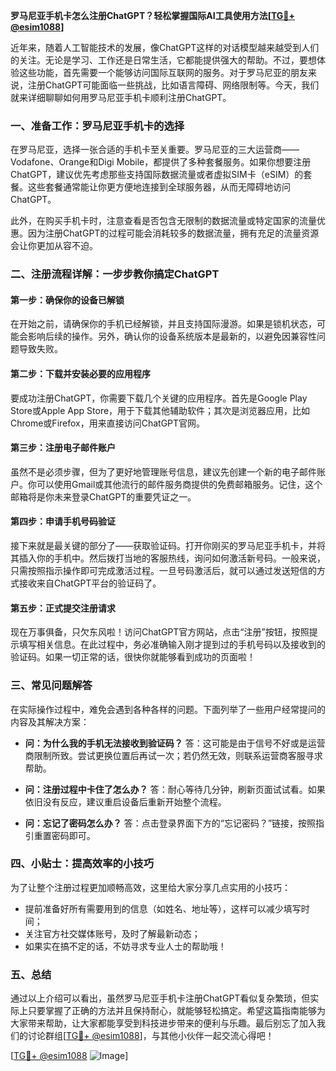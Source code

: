 **罗马尼亚手机卡怎么注册ChatGPT？轻松掌握国际AI工具使用方法[[TG💪+ @esim1088](https://t.me/s/esim1088)]**

近年来，随着人工智能技术的发展，像ChatGPT这样的对话模型越来越受到人们的关注。无论是学习、工作还是日常生活，它都能提供强大的帮助。不过，要想体验这些功能，首先需要一个能够访问国际互联网的服务。对于罗马尼亚的朋友来说，注册ChatGPT可能面临一些挑战，比如语言障碍、网络限制等。今天，我们就来详细聊聊如何用罗马尼亚手机卡顺利注册ChatGPT。

### 一、准备工作：罗马尼亚手机卡的选择

在罗马尼亚，选择一张合适的手机卡至关重要。罗马尼亚的三大运营商——Vodafone、Orange和Digi Mobile，都提供了多种套餐服务。如果你想要注册ChatGPT，建议优先考虑那些支持国际数据流量或者虚拟SIM卡（eSIM）的套餐。这些套餐通常能让你更方便地连接到全球服务器，从而无障碍地访问ChatGPT。

此外，在购买手机卡时，注意查看是否包含无限制的数据流量或特定国家的流量优惠。因为注册ChatGPT的过程可能会消耗较多的数据流量，拥有充足的流量资源会让你更加从容不迫。

### 二、注册流程详解：一步步教你搞定ChatGPT

#### 第一步：确保你的设备已解锁

在开始之前，请确保你的手机已经解锁，并且支持国际漫游。如果是锁机状态，可能会影响后续的操作。另外，确认你的设备系统版本是最新的，以避免因兼容性问题导致失败。

#### 第二步：下载并安装必要的应用程序

要成功注册ChatGPT，你需要下载几个关键的应用程序。首先是Google Play Store或Apple App Store，用于下载其他辅助软件；其次是浏览器应用，比如Chrome或Firefox，用来直接访问ChatGPT官网。

#### 第三步：注册电子邮件账户

虽然不是必须步骤，但为了更好地管理账号信息，建议先创建一个新的电子邮件账户。你可以使用Gmail或其他流行的邮件服务商提供的免费邮箱服务。记住，这个邮箱将是你未来登录ChatGPT的重要凭证之一。

#### 第四步：申请手机号码验证

接下来就是最关键的部分了——获取验证码。打开你刚买的罗马尼亚手机卡，并将其插入你的手机中。然后拨打当地的客服热线，询问如何激活新号码。一般来说，只需按照指示操作即可完成激活过程。一旦号码激活后，就可以通过发送短信的方式接收来自ChatGPT平台的验证码了。

#### 第五步：正式提交注册请求

现在万事俱备，只欠东风啦！访问ChatGPT官方网站，点击“注册”按钮，按照提示填写相关信息。在此过程中，务必准确输入刚才提到过的手机号码以及接收到的验证码。如果一切正常的话，很快你就能够看到成功的页面啦！

### 三、常见问题解答

在实际操作过程中，难免会遇到各种各样的问题。下面列举了一些用户经常提问的内容及其解决方案：

- **问：为什么我的手机无法接收到验证码？**
  答：这可能是由于信号不好或是运营商限制所致。尝试更换位置后再试一次；若仍然无效，则联系运营商客服寻求帮助。
  
- **问：注册过程中卡住了怎么办？**
  答：耐心等待几分钟，刷新页面试试看。如果依旧没有反应，建议重启设备后重新开始整个流程。
  
- **问：忘记了密码怎么办？**
  答：点击登录界面下方的“忘记密码？”链接，按照指引重置密码即可。

### 四、小贴士：提高效率的小技巧

为了让整个注册过程更加顺畅高效，这里给大家分享几点实用的小技巧：
- 提前准备好所有需要用到的信息（如姓名、地址等），这样可以减少填写时间；
- 关注官方社交媒体账号，及时了解最新动态；
- 如果实在搞不定的话，不妨寻求专业人士的帮助哦！

### 五、总结

通过以上介绍可以看出，虽然罗马尼亚手机卡注册ChatGPT看似复杂繁琐，但实际上只要掌握了正确的方法并且保持耐心，就能够轻松搞定。希望这篇指南能够为大家带来帮助，让大家都能享受到科技进步带来的便利与乐趣。最后别忘了加入我们的讨论群组[[TG💪+ @esim1088](https://t.me/s/esim1088)]，与其他小伙伴一起交流心得吧！

[[TG💪+ @esim1088](https://t.me/s/esim1088) ![Image](https://i.postimg.cc/4NQfJmqS/Snipaste-2025-05-13-00-14-12.png)]